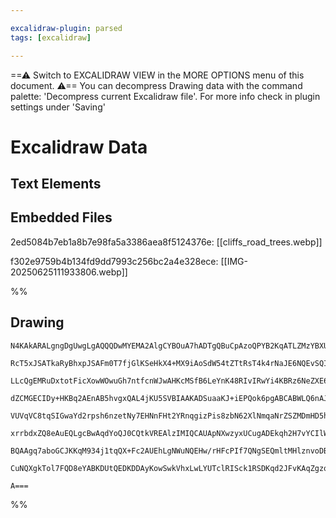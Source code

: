 ```yaml
---

excalidraw-plugin: parsed
tags: [excalidraw]

---
```

==⚠  Switch to EXCALIDRAW VIEW in the MORE OPTIONS menu of this document. ⚠== You can decompress Drawing data with the command palette: 'Decompress current Excalidraw file'. For more info check in plugin settings under 'Saving'


# Excalidraw Data

## Text Elements
## Embedded Files
2ed5084b7eb1a8b7e98fa5a3386aea8f5124376e: [[cliffs_road_trees.webp]]

f302e9759b4b134fd9dd7993c256bc2a4e328ece: [[IMG-20250625111933806.webp]]

%%
## Drawing
```compressed-json
N4KAkARALgngDgUwgLgAQQQDwMYEMA2AlgCYBOuA7hADTgQBuCpAzoQPYB2KqATLZMzYBXUtiRoIACyhQ4zZAHoFAc0JRJQgEYA6bGwC2CgF7N6hbEcK4OCtptbErHALRY8RMpWdx8Q1TdIEfARcZgRmBShcZQUebQBGAGZtAAYaOiCEfQQOKGZuAG1wMFAwMogSbggAKQAlABUAdhgAEQ4ADXSyyFhEKsJ9aKR+csxuZ3ieRsbtRJ4AVgA2RoAO

RcT5xJSATkaRyBhxpJSAFm0T7fjGlKSeHkX4+MX9iAoSdW54tZTtRsT4k4rNaJE6NQEvSQIQjKaSfb6/f6A4Gg8HFSDWZTBbgpF7MKCkNgAawQAGE2Pg2KQqvjrMw4LhArkuuVNLhsITlAShBxiGSKVSJDSOHSGTkoMzIAAzQj4fAAZVgWIkkjZGkCEogeIJxIA6u9JJ9cfiiQgFTAlehBB4NVyYRxwvk0PEXmx6dg1IcnSkcWiIFyefbmI7UBwh

LLcQgEMRuDxtotFicXowWOwuGh7ntfcnWJwAHKcMSfB6LeYnK48RIvIRwYi4KBRz6NeZXE6LFZ3SY+7oVZgtTL16NoSUEMIvTnCOAASWIwYKAF0XpphDyAKLBbK5WcL31EDiE7ih8M7tjshtofFCBAvaXBadVHhR+YpFYnTSNBCaeK4FZvhDbFbDvMuCJIkay4CEAHNjwJyJI0izDL6zDuOIqBFN0YDOmiGFotu3aEDyWBVLgaTXuQ2R3mgh74Ea

dZCMGECIDy+HKBq2AEnAB5hvgxQAL4jKU5SVBIAAKADSuaaKJ+iEPQok6pgABCABWLQ6nAJwfgAMs4Gq9ChFSDMoCHdmMaDOCWyRNvEKSLDwKTNt6CwvJ6qBbGcKRbLsiTrF89mVr6bzEB8aAPNosaXNMSTNkkMEQlCMLiiF8RhdsEWNFFjwgv53YYhaXblFqJp8pS1LkMK9KMuKi5shy/q8uSJWCmVIqVRqN7yoq+kqtgarGQVxq6vqhqIQNpqd

VUVqVC8tqSIGwaYd2rpsh6nzetNy7EHNnFHt2YRnqgizPis8zbN62XlNmqaNrZSZMDmHD5hwhZOvMKxzCs9nPL61a1gOjbNsdsHHaWfC+oQvb9vtw74KOvrjtW05bouG1rlkYpIzu+H7pRXEvBSp6Dqg0Ow92N4IBR6CSlsD67CdmivjFkrENsxDEI0qWJNgCyLJoXO4Bp70IIWuLIYUWELd08Q4S8+HEIREi4PEbVkeThNUTRUB0VUjGOBwLEvG

xrrbdxZQ8eAuEQLgcBwAqdYoQJ0CQtkVREAlzIMIQCAUApNXwzyxUCugADEkqh2H7vYCIlWTvW+gKtqpINYHEAh8+2DehHUdijHWQ++yfv1fypW0hVYqZ6Q0exwAYjKHXmvpk3RiMECRxX2ex/HJp6kFBpoImxQt1nuQ53Ho1mhamrklNA+t5XWS1MIdoOsN5Sz+3WQAPJuitXr5YPbfD9XnBQFXuDSfgLnzM3a+H1kVfH3KhBGChdnX0PUAj/UW

BQAAgq7aboGCJKKqM934j1tqQX+Fc2AUEhLgNWuNQEHw/rHFcPIf7QNgSEQmltMHlznvoDBBIKD1HgPpOq7skIEllJ0J0cxFgpQrNZCyqx+4FUNrKAAmp8E4Jw4jehbPcLYVwVjNyMGwAw3ABKQHoAQS82JtC2WOisXib9kEjwXtyTay8JAUObpyEgj9n4xj3gY4gCoEAcTQFfAeZiACybA5ZoNwJoYIhNiZXlsaQEgAcpG+gUuSHBpBlCsgABQ8

CuNQXgkTol7FQD8eYABKDUtQEDKDDAyKowSwkVhxLwLYUTclRISck1RSDKqd2JFvKAqZgzqwHpKFWqSCLeL1n47sOQXFuO4BeTx3ZsBECsagXpLwOBnxQiM30wgoC7gmaQS8ZTyh2CUkLPIcoxlwAcU4sZrioYjj6eibANTGD1Akfgdp5Q9ITUyEcq6Bs6JQAMKQvoOMdrlHxsSdx+zSIGDlDcmpnBuAeLxqEX+tyTlnONrxcAfE6Bk2DMAM2PEg

A===
```
%%